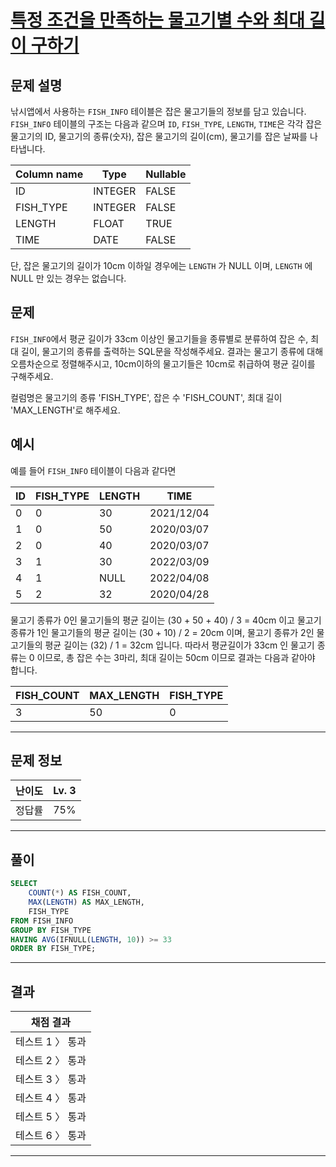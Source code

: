 # [특정 조건을 만족하는 물고기별 수와 최대 길이 구하기](https://school.programmers.co.kr/learn/courses/30/lessons/298519)

## 문제 설명

낚시앱에서 사용하는 `FISH_INFO` 테이블은 잡은 물고기들의 정보를 담고 있습니다. `FISH_INFO` 테이블의 구조는 다음과 같으며 `ID`, `FISH_TYPE`, `LENGTH`, `TIME`은 각각 잡은 물고기의 ID, 물고기의 종류(숫자), 잡은 물고기의 길이(cm), 물고기를 잡은 날짜를 나타냅니다.

| Column name | Type    | Nullable |
| ----------- | ------- | -------- |
| ID          | INTEGER | FALSE    |
| FISH_TYPE   | INTEGER | FALSE    |
| LENGTH      | FLOAT   | TRUE     |
| TIME        | DATE    | FALSE    |

단, 잡은 물고기의 길이가 10cm 이하일 경우에는 `LENGTH` 가 NULL 이며, `LENGTH` 에 NULL 만 있는 경우는 없습니다.

## 문제

`FISH_INFO`에서 평균 길이가 33cm 이상인 물고기들을 종류별로 분류하여 잡은 수, 최대 길이, 물고기의 종류를 출력하는 SQL문을 작성해주세요. 결과는 물고기 종류에 대해 오름차순으로 정렬해주시고, 10cm이하의 물고기들은 10cm로 취급하여 평균 길이를 구해주세요.

컬럼명은 물고기의 종류 'FISH_TYPE', 잡은 수 'FISH_COUNT', 최대 길이 'MAX_LENGTH'로 해주세요.

## 예시

예를 들어 `FISH_INFO` 테이블이 다음과 같다면

| ID  | FISH_TYPE | LENGTH | TIME       |
| --- | --------- | ------ | ---------- |
| 0   | 0         | 30     | 2021/12/04 |
| 1   | 0         | 50     | 2020/03/07 |
| 2   | 0         | 40     | 2020/03/07 |
| 3   | 1         | 30     | 2022/03/09 |
| 4   | 1         | NULL   | 2022/04/08 |
| 5   | 2         | 32     | 2020/04/28 |

물고기 종류가 0인 물고기들의 평균 길이는 (30 + 50 + 40) / 3 = 40cm 이고 물고기 종류가 1인 물고기들의 평균 길이는 (30 + 10) / 2 = 20cm 이며, 물고기 종류가 2인 물고기들의 평균 길이는 (32) / 1 = 32cm 입니다. 따라서 평균길이가 33cm 인 물고기 종류는 0 이므로, 총 잡은 수는 3마리, 최대 길이는 50cm 이므로 결과는 다음과 같아야 합니다.

| FISH_COUNT | MAX_LENGTH | FISH_TYPE |
| ---------- | ---------- | --------- |
| 3          | 50         | 0         |

---

## 문제 정보

| 난이도 | Lv. 3 |
| ------ | ----- |
| 정답률 | 75%   |

---

## 풀이

```SQL
SELECT
    COUNT(*) AS FISH_COUNT,
    MAX(LENGTH) AS MAX_LENGTH,
    FISH_TYPE
FROM FISH_INFO
GROUP BY FISH_TYPE
HAVING AVG(IFNULL(LENGTH, 10)) >= 33
ORDER BY FISH_TYPE;
```

---

## 결과

| 채점 결과        |
| ---------------- |
| 테스트 1 〉 통과 |
| 테스트 2 〉 통과 |
| 테스트 3 〉 통과 |
| 테스트 4 〉 통과 |
| 테스트 5 〉 통과 |
| 테스트 6 〉 통과 |

---
